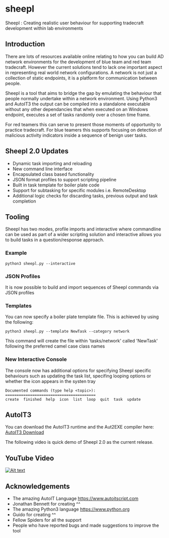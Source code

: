 # sheepl
Sheepl : Creating realistic user behaviour for supporting tradecraft development within lab environments

## Introduction
There are lots of resources available online relating to how you can build AD network environments for the development of blue team and red team tradecraft. However the current solutions tend to lack one important aspect in representing real world network configurations. A network is not just a collection of static endpoints, it is a platform for communication between people.

Sheepl is a tool that aims to bridge the gap by emulating the behaviour that people normally undertake within a network environment. Using Python3 and AutoIT3 the output can be compiled into a standalone executable without any other dependancies that when executed on an Windows endpoint, executes a set of tasks randomly over a chosen time frame.

For red teamers this can serve to present those moments of opportunity to practice tradecraft.
For blue teamers this supports focusing on detection of malicious activity indicators inside a sequence of benign user tasks.

## Sheepl 2.0 Updates

* Dynamic task importing and reloading
* New command line interface
* Encapsulated class based functionality
* JSON format profiles to support scripting pipeline
* Built in task template for boiler plate code
* Support for subtasking for specific modules i.e. RemoteDesktop
* Additional logic checks for discarding tasks, previous output and task completion

## Tooling
Sheepl has two modes, profile imports and interactive where commandline can be used as part of a wider scripting solution and interactive allows you to build tasks in a question/response approach.

### Example

```
python3 sheepl.py --interactive
```

### JSON Profiles

It is now possible to build and import sequences of Sheepl commands via JSON profiles

### Templates

You can now specify a boiler plate template file. This is achieved by using the following:

```
python3 sheepl.py --template NewTask --category network
```
This command will create the file within 'tasks/network' called 'NewTask' following the preferred camel case class names


### New Interactive Console

The console now has additional options for specifying Sheepl specific behaviours such as updating the task list, specifing looping options or whether the icon appears in the systen tray


```
Documented commands (type help <topic>):
========================================
create  finished  help  icon  list  loop  quit  task  update
```

## AutoIT3

You can download the AutoIT3 runtime and the Aut2EXE compiler here:
[AutoIT3 Download](https://www.autoitscript.com/site/autoit/downloads/)

The following video is quick demo of Sheepl 2.0 as the current release.

## YouTube Video

[![Alt text](https://img.youtube.com/vi/S4Zvw-IG1Pc/0.jpg)](https://www.youtube.com/watch?v=S4Zvw-IG1Pc)


## Acknowledgements
* The amazing AutoIT Language https://www.autoitscript.com
* Jonathan Bennett for creating ^^
* The amazing Python3 language https://www.python.org
* Guido for creating ^^
* Fellow Spiders for all the support
* People who have reported bugs and made suggestions to improve the tool
